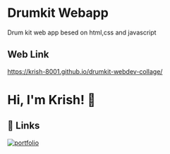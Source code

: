 
# Drumkit Webapp

Drum kit web app besed on html,css and javascript




## Web Link

https://krish-8001.github.io/drumkit-webdev-collage/
  
# Hi, I'm Krish! 👋

  
## 🔗 Links
[![portfolio](https://img.shields.io/badge/my_portfolio-000?style=for-the-badge&logo=ko-fi&logoColor=white)](https://github.com/krish-8001)
